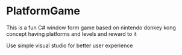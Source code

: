 # PlatformGame
This is a fun C# window form game based on nintendo donkey kong concept having platforms and levels and reward to it

Use simple visual studio for better user experience
